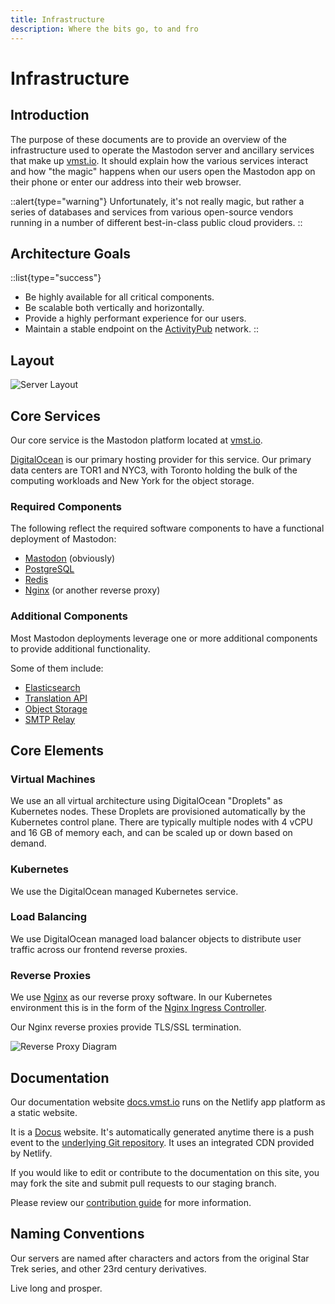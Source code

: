 ```yaml
---
title: Infrastructure
description: Where the bits go, to and fro
---
```


# Infrastructure

## Introduction

The purpose of these documents are to provide an overview of the infrastructure used to operate the Mastodon server and ancillary services that make up [vmst.io](https://vmst.io).
It should explain how the various services interact and how "the magic" happens when our users open the Mastodon app on their phone or enter our address into their web browser.

::alert{type="warning"}
Unfortunately, it's not really magic, but rather a series of databases and services from various open-source vendors running in a number of different best-in-class public cloud providers.
::

## Architecture Goals

::list{type="success"}
- Be highly available for all critical components.
- Be scalable both vertically and horizontally.
- Provide a highly performant experience for our users.
- Maintain a stable endpoint on the [ActivityPub](https://activitypub.rocks) network.
::

## Layout

![Server Layout](/vmstio-simple.png)

## Core Services

Our core service is the Mastodon platform located at [vmst.io](https://vmst.io).

[DigitalOcean](https://www.digitalocean.com) is our primary hosting provider for this service.
Our primary data centers are TOR1 and NYC3, with Toronto holding the bulk of the computing workloads and New York for the object storage.

### Required Components

The following reflect the required software components to have a functional deployment of Mastodon:

- [Mastodon](https://github.com/mastodon/mastodon) (obviously)
- [PostgreSQL](https://www.postgresql.org/)
- [Redis](https://redis.io/)
- [Nginx](https://nginx.org/) (or another reverse proxy)

### Additional Components

Most Mastodon deployments leverage one or more additional components to provide additional functionality.

Some of them include:

- [Elasticsearch](https://en.wikipedia.org/wiki/Elasticsearch)
- [Translation API](https://www.nature.com/articles/s41467-020-18073-9)
- [Object Storage](https://en.wikipedia.org/wiki/Object_storage)
- [SMTP Relay](https://en.wikipedia.org/wiki/Simple_Mail_Transfer_Protocol)

## Core Elements

### Virtual Machines

We use an all virtual architecture using DigitalOcean "Droplets" as Kubernetes nodes.
These Droplets are provisioned automatically by the Kubernetes control plane.
There are typically multiple nodes with 4 vCPU and 16 GB of memory each, and can be scaled up or down based on demand.

### Kubernetes

We use the DigitalOcean managed Kubernetes service.

### Load Balancing

We use DigitalOcean managed load balancer objects to distribute user traffic across our frontend reverse proxies.

### Reverse Proxies

We use [Nginx](https://www.nginx.com) as our reverse proxy software.
In our Kubernetes environment this is in the form of the [Nginx Ingress Controller](https://kubernetes.github.io/ingress-nginx/).

Our Nginx reverse proxies provide TLS/SSL termination.

![Reverse Proxy Diagram](/reverse-proxy.png)

## Documentation

Our documentation website [docs.vmst.io](https://docs.vmst.io) runs on the Netlify app platform as a static website.

It is a [Docus](https://docus.dev) website.
It's automatically generated anytime there is a push event to the [underlying Git repository](https://github.com/vmstan/vmstio).
It uses an integrated CDN provided by Netlify.

If you would like to edit or contribute to the documentation on this site, you may fork the site and submit pull requests to our staging branch.

Please review our [contribution guide](https://github.com/vmstan/vmstio/docs.vmst.io/README.md) for more information.

## Naming Conventions

Our servers are named after characters and actors from the original Star Trek series, and other 23rd century derivatives.

Live long and prosper.
